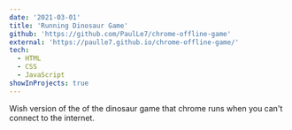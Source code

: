 ```yaml
---
date: '2021-03-01'
title: 'Running Dinosaur Game'
github: 'https://github.com/PaulLe7/chrome-offline-game'
external: 'https://paulle7.github.io/chrome-offline-game/'
tech:
  - HTML
  - CSS
  - JavaScript
showInProjects: true
---
```


Wish version of the of the dinosaur game that chrome runs when you can't connect to the internet.
